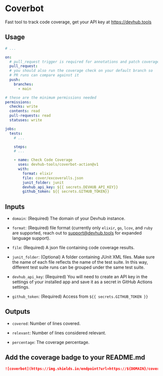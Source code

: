 # Coverbot

Fast tool to track code coverage, get your API key at https://devhub.tools

## Usage

```yaml
# ...

on:
  # pull_request trigger is required for annotations and patch coverage
  pull_request:
  # you should also run the coverage check on your default branch so
  # PR runs can compare against it
  push:
    branches:
      - main

# these are the minimum permissions needed
permissions:
  checks: write
  contents: read
  pull-requests: read
  statuses: write

jobs:
  tests:
    # ...

    steps:
    # ...

    - name: Check Code Coverage
      uses: devhub-tools/coverbot-action@v1
      with:
        format: elixir
        file: cover/excoveralls.json
        junit_folder: junit
        devhub_api_key: ${{ secrets.DEVHUB_API_KEY}}
        github_token: ${{ secrets.GITHUB_TOKEN}}
```

## Inputs

-  `domain`: (Required) The domain of your Devhub instance.

-   `format`: (Required) file format (currently only `elixir`, `go`, `lcov`, and `ruby` are supported, reach out to support@devhub.tools for expanded language support).

-   `file`: (Required) A json file containing code coverage results.

-   `junit_folder`: (Optional) A folder containing JUnit XML files. Make sure the name of each file reflects the name of the test suite. In this way, different test suite runs can be grouped under the same test suite.

-   `devhub_api_key`: (Required) You will need to create an API key in the settings of your installed app and save it as a secret in GitHub
    Actions settings.

-   `github_token`: (Required) Access from `${{ secrets.GITHUB_TOKEN }}`

## Outputs

-   `covered`: Number of lines covered.

-   `relevant`: Number of lines considered relevant.

-   `percentage`: The coverage percentage.

## Add the coverage badge to your README.md

```markdown
![coverbot](https://img.shields.io/endpoint?url=https://${DOMAIN}/coverbot/v1/${OWNER}/${REPO}/${BRANCH}/badge.json)
```
